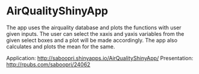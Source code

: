 AirQualityShinyApp
==================

The app uses the airquality database and plots the functions with user given inputs.
The user can select the xaxis and yaxis variables from the given select boxes and a plot will be made accordingly.
The app also calculates and plots the mean for the same.

Application: http://saboopri.shinyapps.io/AirQualityShinyApp/
Presentation: http://rpubs.com/saboopri/24062
